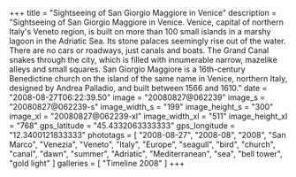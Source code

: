+++
title = "Sightseeing of San Giorgio Maggiore in Venice"
description = "Sightseeing of San Giorgio Maggiore in Venice. Venice, capital of northern Italy's Veneto region, is built on more than 100 small islands in a marshy lagoon in the Adriatic Sea. Its stone palaces seemingly rise out of the water. There are no cars or roadways, just canals and boats. The Grand Canal snakes through the city, which is filled with innumerable narrow, mazelike alleys and small squares. San Giorgio Maggiore is a 16th-century Benedictine church on the island of the same name in Venice, northern Italy, designed by Andrea Palladio, and built between 1566 and 1610."
date = "2008-08-27T06:22:39.50"
image = "20080827@062239"
image_s = "20080827@062239-s"
image_width_s = "199"
image_height_s = "300"
image_xl = "20080827@062239-xl"
image_width_xl = "511"
image_height_xl = "768"
gps_latitude = "45.4332063333333"
gps_longitude = "12.3400121833333"
phototags = [ "2008-08-27", "2008-08", "2008", "San Marco", "Venezia", "Veneto", "Italy", "Europe", "seagull", "bird", "church", "canal", "dawn", "summer", "Adriatic", "Mediterranean", "sea", "bell tower", "gold light" ]
galleries = [ "Timeline 2008" ]
+++
